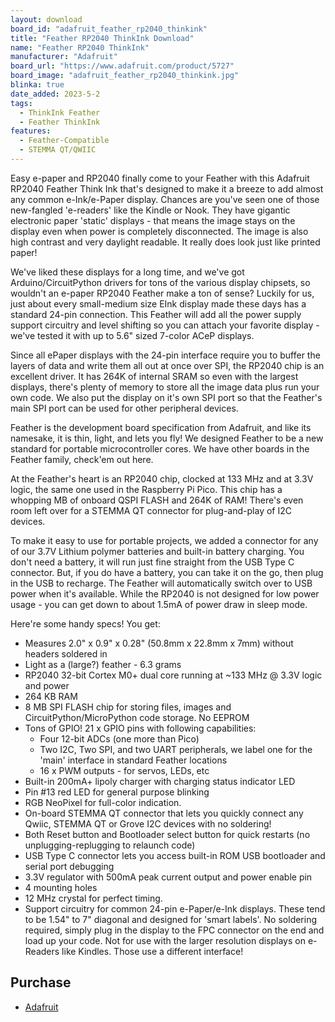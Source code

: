 ```yaml
---
layout: download
board_id: "adafruit_feather_rp2040_thinkink"
title: "Feather RP2040 ThinkInk Download"
name: "Feather RP2040 ThinkInk"
manufacturer: "Adafruit"
board_url: "https://www.adafruit.com/product/5727"
board_image: "adafruit_feather_rp2040_thinkink.jpg"
blinka: true
date_added: 2023-5-2
tags:
  - ThinkInk Feather
  - Feather ThinkInk
features:
  - Feather-Compatible
  - STEMMA QT/QWIIC
---
```


Easy e-paper and RP2040 finally come to your Feather with this Adafruit RP2040 Feather Think Ink that's designed to make it a breeze to add almost any common e-Ink/e-Paper display. Chances are you've seen one of those new-fangled 'e-readers' like the Kindle or Nook. They have gigantic electronic paper 'static' displays - that means the image stays on the display even when power is completely disconnected. The image is also high contrast and very daylight readable. It really does look just like printed paper!

We've liked these displays for a long time, and we've got Arduino/CircuitPython drivers for tons of the various display chipsets, so wouldn't an e-paper RP2040 Feather make a ton of sense? Luckily for us, just about every small-medium size EInk display made these days has a standard 24-pin connection. This Feather will add all the power supply support circuitry and level shifting so you can attach your favorite display - we've tested it with up to 5.6" sized 7-color ACeP displays.

Since all ePaper displays with the 24-pin interface require you to buffer the layers of data and write them all out at once over SPI, the RP2040 chip is an excellent driver. It has 264K of internal SRAM so even with the largest displays, there's plenty of memory to store all the image data plus run your own code. We also put the display on it's own SPI port so that the Feather's main SPI port can be used for other peripheral devices.

Feather is the development board specification from Adafruit, and like its namesake, it is thin, light, and lets you fly! We designed Feather to be a new standard for portable microcontroller cores. We have other boards in the Feather family, check'em out here.

At the Feather's heart is an RP2040 chip, clocked at 133 MHz and at 3.3V logic, the same one used in the Raspberry Pi Pico. This chip has a whopping MB of onboard QSPI FLASH and 264K of RAM!  There's even room left over for a STEMMA QT connector for plug-and-play of I2C devices.

To make it easy to use for portable projects, we added a connector for any of our 3.7V Lithium polymer batteries and built-in battery charging. You don't need a battery, it will run just fine straight from the USB Type C connector. But, if you do have a battery, you can take it on the go, then plug in the USB to recharge. The Feather will automatically switch over to USB power when it's available. While the RP2040 is not designed for low power usage - you can get down to about 1.5mA of power draw in sleep mode.

Here're some handy specs! You get:

* Measures 2.0" x 0.9" x 0.28" (50.8mm x 22.8mm x 7mm) without headers soldered in
* Light as a (large?) feather - 6.3 grams
* RP2040 32-bit Cortex M0+ dual core running at ~133 MHz @ 3.3V logic and power
* 264 KB RAM
* 8 MB SPI FLASH chip for storing files, images and CircuitPython/MicroPython code storage. No EEPROM
* Tons of GPIO! 21 x GPIO pins with following capabilities:
	* Four 12-bit ADCs (one more than Pico)
	* Two I2C, Two SPI, and two UART peripherals, we label one for the 'main' interface in standard Feather locations
	* 16 x PWM outputs - for servos, LEDs, etc
* Built-in 200mA+ lipoly charger with charging status indicator LED
* Pin #13 red LED for general purpose blinking
* RGB NeoPixel for full-color indication.
* On-board STEMMA QT connector that lets you quickly connect any Qwiic, STEMMA QT or Grove I2C devices with no soldering!
* Both Reset button and Bootloader select button for quick restarts (no unplugging-replugging to relaunch code)
* USB Type C connector lets you access built-in ROM USB bootloader and serial port debugging
* 3.3V regulator with 500mA peak current output and power enable pin
* 4 mounting holes
* 12 MHz crystal for perfect timing.
* Support circuitry for common 24-pin e-Paper/e-Ink displays. These tend to be 1.54" to 7" diagonal and designed for 'smart labels'. No soldering required, simply plug in the display to the FPC connector on the end and load up your code. Not for use with the larger resolution displays on e-Readers like Kindles. Those use a different interface!

## Purchase

* [Adafruit](https://www.adafruit.com/product/5727)
